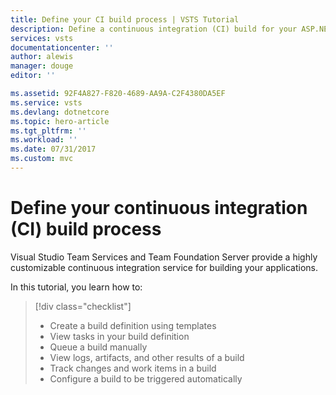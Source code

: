 ```yaml
---
title: Define your CI build process | VSTS Tutorial
description: Define a continuous integration (CI) build for your ASP.NET Core app using Visual Studio Team Services
services: vsts
documentationcenter: ''
author: alewis
manager: douge
editor: ''

ms.assetid: 92F4A827-F820-4689-AA9A-C2F4380DA5EF
ms.service: vsts
ms.devlang: dotnetcore
ms.topic: hero-article
ms.tgt_pltfrm: ''
ms.workload: ''
ms.date: 07/31/2017
ms.custom: mvc
---
```


# Define your continuous integration (CI) build process

Visual Studio Team Services and Team Foundation Server provide a highly customizable continuous integration service for building your applications. 

In this tutorial, you learn how to:

> [!div class="checklist"]
> * Create a build definition using templates
> * View tasks in your build definition
> * Queue a build manually
> * View logs, artifacts, and other results of a build
> * Track changes and work items in a build
> * Configure a build to be triggered automatically